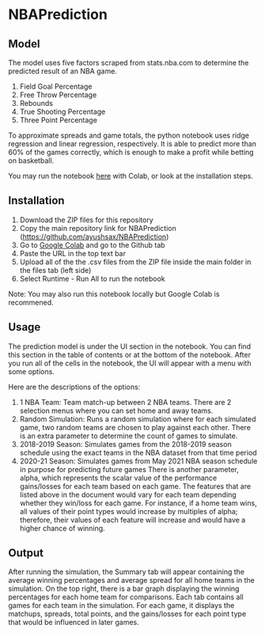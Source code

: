 # NBAPrediction

## Model
The model uses five factors scraped from stats.nba.com to determine the predicted result of an NBA game.
1. Field Goal Percentage
2. Free Throw Percentage
3. Rebounds
4. True Shooting Percentage
5. Three Point Percentage


To approximate spreads and game totals, the python notebook uses ridge regression and linear regression, respectively. It is able to predict more than 60% of the games correctly, which is enough to make a profit while betting on basketball. 

You may run the notebook [here](https://drive.google.com/file/d/1_5jTvIv0cp0m409S010UiOXfgTYYhIs1/view?usp=sharing) with Colab, or look at the installation steps.

## Installation
1. Download the ZIP files for this repository
1. Copy the main repository link for NBAPrediction (https://github.com/ayushsax/NBAPrediction)
2. Go to [Google Colab](https://colab.research.google.com/) and go to the Github tab
3. Paste the URL in the top text bar
4. Upload all of the the .csv files from the ZIP file inside the main folder in the files tab (left side)
5. Select Runtime - Run All to run the notebook

Note: You may also run this notebook locally but Google Colab is recommened.

## Usage
The prediction model is under the UI section in the notebook. You can find this section in the table of contents or at the bottom of the notebook. After you run all of the cells in the notebook, the UI will appear with a menu with some options.

Here are the descriptions of the options:
1.  1 NBA Team: Team match-up between 2 NBA teams. There are 2 selection menus where you can set home and away teams.
2.  Random Simulation: Runs a random simulation where for each simulated game, two random teams are chosen to play against each other. There is an extra parameter to determine the count of games to simulate.
3.  2018-2019 Season: Simulates games from the 2018-2019 season schedule using the exact teams in the NBA dataset from that time period
4.  2020-21 Season: Simulates games from May 2021 NBA season schedule in purpose for predicting future games
There is another parameter, alpha, which represents the scalar value of the performance gains/losses for each team based on each game. The features that are listed above in the document would vary for each team depending whether they win/loss for each game. For instance, if a home team wins, all values of their point types would increase by multiples of alpha; therefore, their values of each feature will increase and would have a higher chance of winning.

## Output
After running the simulation, the Summary tab will appear containing the average winning percentages and average spread for all home teams in the simulation. On the top right, there is a bar graph displaying the winning percentages for each home team for comparisons. Each tab contains all games for each team in the simulation. For each game, it displays the matchups, spreads, total points, and the gains/losses for each point type that would be influenced in later games.
